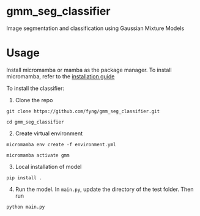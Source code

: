 # gmm_seg_classifier
Image segmentation and classification using Gaussian Mixture Models

# Usage
Install micromamba or mamba as the package manager. To install micromamba, refer to the [installation guide](https://mamba.readthedocs.io/en/latest/installation/micromamba-installation.html)

To install the classifier:
1. Clone the repo
```
git clone https://github.com/fyng/gmm_seg_classifier.git
```
```
cd gmm_seg_classifier
```

2. Create virtual environment
```
micromamba env create -f environment.yml
```
```
micromamba activate gmm
```

3. Local installation of model
```
pip install .
```

4. Run the model. 
In `main.py`, update the directory of the test folder. Then run
```
python main.py
```
